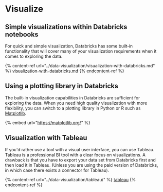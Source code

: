 # Visualize

## Simple visualizations within Databricks notebooks

For quick and simple visualization, Databricks has some built-in functionality that will cover many of your visualization requirements when it comes to exploring the data.

{% content-ref url="../data-visualization/visualization-with-databricks.md" %}
[visualization-with-databricks.md](../data-visualization/visualization-with-databricks.md)
{% endcontent-ref %}

## Using a plotting library in Databricks

The built-in visualization capabilities in Databricks are sufficient for exploring the data. When you need high quality visualization with more flexibility, you can switch to a plotting library in Python or R such as [Matplotlib](https://matplotlib.org/).

{% embed url="https://matplotlib.org/" %}

## Visualization with Tableau

If you'd rather use a tool with a visual user interface, you can use Tableau. Tableau is a professional BI tool with a clear focus on visualizations. A drawback is that you have to export your data set from Databricks first and then load it in Tableau. (Unless you are using the paid version of Databricks, in which case there exists a connector for Tableau).

{% content-ref url="../data-visualization/tableau/" %}
[tableau](../data-visualization/tableau/)
{% endcontent-ref %}


